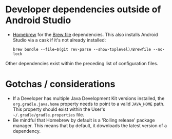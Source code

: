 # Developer dependencies outside of Android Studio

* [Homebrew] for the [Brew file] dependencies. This also installs Android Studio via a cask if it's
  not already installed:

  ```shell
  brew bundle --file=$(git rev-parse --show-toplevel)/Brewfile --no-lock
  ```

Other dependencies exist within the preceding list of configuration files. 

# Gotchas / considerations

* If a Developer has multiple Java Development Kit versions installed, the `org.gradle.java.home`
  property needs to point to a valid `JAVA_HOME` path. This property should exist within the User's
  `~/.gradle/gradle.properties` file.
* Be mindful that Homebrew by default is a 'Rolling release' package manager. This means that by
  default, it downloads the latest version of a dependency.

[Brew file]: ../../Brewfile
[Gem file]: ../../Gemfile
[Homebrew]: https://brew.sh
